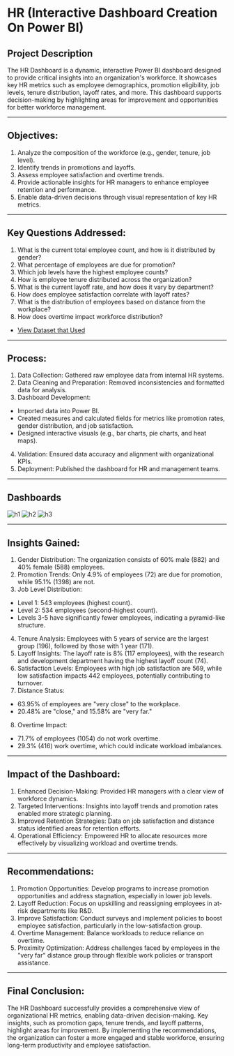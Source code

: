 # HR (Interactive Dashboard Creation On Power BI)

## Project Description
The HR Dashboard is a dynamic, interactive Power BI dashboard designed to provide critical insights into an organization's workforce. It showcases key HR metrics such as employee demographics, promotion eligibility, job levels, tenure distribution, layoff rates, and more. This dashboard supports decision-making by highlighting areas for improvement and opportunities for better workforce management.
________________________________________
## Objectives:
1.	Analyze the composition of the workforce (e.g., gender, tenure, job level).
2.	Identify trends in promotions and layoffs.
3.	Assess employee satisfaction and overtime trends.
4.	Provide actionable insights for HR managers to enhance employee retention and performance.
5.	Enable data-driven decisions through visual representation of key HR metrics.
________________________________________
## Key Questions Addressed:
1.	What is the current total employee count, and how is it distributed by gender?
2.	What percentage of employees are due for promotion?
3.	Which job levels have the highest employee counts?
4.	How is employee tenure distributed across the organization?
5.	What is the current layoff rate, and how does it vary by department?
6.	How does employee satisfaction correlate with layoff rates?
7.	What is the distribution of employees based on distance from the workplace?
8.	How does overtime impact workforce distribution?

- <a href="https://github.com/nehajadhav-projects/HR-/blob/main/HR%20Analytics%20Data.csv">View Dataset that Used</a>
________________________________________
## Process:
1.	Data Collection: Gathered raw employee data from internal HR systems.
2.	Data Cleaning and Preparation: Removed inconsistencies and formatted data for analysis.
3.	Dashboard Development:
-	Imported data into Power BI.
-	Created measures and calculated fields for metrics like promotion rates, gender distribution, and job satisfaction.
-	Designed interactive visuals (e.g., bar charts, pie charts, and heat maps).
4.	Validation: Ensured data accuracy and alignment with organizational KPIs.
5.	Deployment: Published the dashboard for HR and management teams.
________________________________________
## Dashboards
![h1](https://github.com/user-attachments/assets/57494ac9-3fb2-42ef-8750-57369ede4276)
![h2](https://github.com/user-attachments/assets/8755bcbf-ed69-4e4e-b0ba-617898a3f605)
![h3](https://github.com/user-attachments/assets/f54eb550-6999-4a6c-b3d2-015ec8c8c3b3)

________________________________________
## Insights Gained:
1.	Gender Distribution: The organization consists of 60% male (882) and 40% female (588) employees.
2.	Promotion Trends: Only 4.9% of employees (72) are due for promotion, while 95.1% (1398) are not.
3.	Job Level Distribution:
-	Level 1: 543 employees (highest count).
-	Level 2: 534 employees (second-highest count).
-	Levels 3-5 have significantly fewer employees, indicating a pyramid-like structure.
4.	Tenure Analysis: Employees with 5 years of service are the largest group (196), followed by those with 1 year (171).
5.	Layoff Insights: The layoff rate is 8% (117 employees), with the research and development department having the highest layoff count (74).
6.	Satisfaction Levels: Employees with high job satisfaction are 569, while low satisfaction impacts 442 employees, potentially contributing to turnover.
7.	Distance Status:
-	63.95% of employees are "very close" to the workplace.
-	20.48% are "close," and 15.58% are "very far."
8.	Overtime Impact:
-	71.7% of employees (1054) do not work overtime.
-	29.3% (416) work overtime, which could indicate workload imbalances.
________________________________________
## Impact of the Dashboard:
1.	Enhanced Decision-Making: Provided HR managers with a clear view of workforce dynamics.
2.	Targeted Interventions: Insights into layoff trends and promotion rates enabled more strategic planning.
3.	Improved Retention Strategies: Data on job satisfaction and distance status identified areas for retention efforts.
4.	Operational Efficiency: Empowered HR to allocate resources more effectively by visualizing workload and overtime trends.
________________________________________
## Recommendations:
1.	Promotion Opportunities: Develop programs to increase promotion opportunities and address stagnation, especially in lower job levels.
2.	Layoff Reduction: Focus on upskilling and reassigning employees in at-risk departments like R&D.
3.	Improve Satisfaction: Conduct surveys and implement policies to boost employee satisfaction, particularly in the low-satisfaction group.
4.	Overtime Management: Balance workloads to reduce reliance on overtime.
5.	Proximity Optimization: Address challenges faced by employees in the "very far" distance group through flexible work policies or transport assistance.
________________________________________
## Final Conclusion:
The HR Dashboard successfully provides a comprehensive view of organizational HR metrics, enabling data-driven decision-making. Key insights, such as promotion gaps, tenure trends, and layoff patterns, highlight areas for improvement. By implementing the recommendations, the organization can foster a more engaged and stable workforce, ensuring long-term productivity and employee satisfaction.
